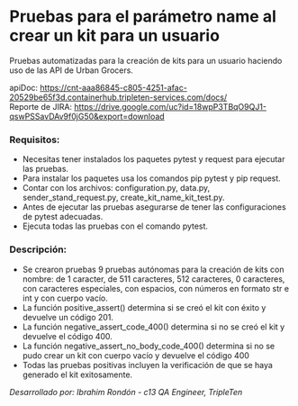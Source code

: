 # Pruebas para el parámetro name al crear un kit para un usuario
Pruebas automatizadas para la creación de kits para un usuario haciendo uso de las API de Urban Grocers.

apiDoc: https://cnt-aaa86845-c805-4251-afac-20529be65f3d.containerhub.tripleten-services.com/docs/  
Reporte de JIRA: https://drive.google.com/uc?id=18wpP3TBqO9QJ1-qswPSSavDAv9f0jG50&export=download

### Requisitos:
- Necesitas tener instalados los paquetes pytest y request para ejecutar las pruebas.
- Para instalar los paquetes usa los comandos pip pytest y pip request.
- Contar con los archivos: configuration.py, data.py, sender_stand_request.py, create_kit_name_kit_test.py.
- Antes de ejecutar las pruebas asegurarse de tener las configuraciones de pytest adecuadas.
- Ejecuta todas las pruebas con el comando pytest.

### Descripción:
- Se crearon pruebas 9 pruebas autónomas para la creación de kits con nombre: de 1 caracter, de 511 caracteres, 512 caracteres, 0 caracteres, con caracteres especiales, con espacios, con números en formato str e int y con cuerpo vacío.
- La función positive_assert() determina si se creó el kit con éxito y devuelve un código 201.
- La función negative_assert_code_400() determina si no se creó el kit y devuelve el código 400.
- La función negative_assert_no_body_code_400() determina si no se pudo crear un kit con cuerpo vacío y devuelve el código 400
- Todas las pruebas positivas incluyen la verificación de que se haya generado el kit exitosamente.


*Desarrollado por: Ibrahim Rondón - c13 QA Engineer, TripleTen*
